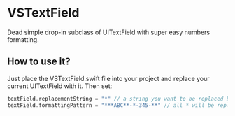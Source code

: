 # VSTextField
Dead simple drop-in subclass of UITextField with super easy numbers formatting.

## How to use it?
Just place the VSTextField.swift file into your project and replace your current UITextField with it. Then set:

```swift
textField.replacementString = "*" // a string you want to be replaced by a number
textField.formattingPattern = "***ABC**-*-345-**" // all * will be replaced
```